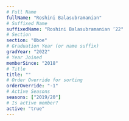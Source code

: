 ```yaml
---
# Full Name
fullName: "Roshini Balasubramanian"
# Suffixed Name
suffixedName: "Roshini Balasubramanian ’22"
# Section
section: "Oboe"
# Graduation Year (or name suffix)
gradYear: "2022"
# Year Joined
memberSince: "2018"
# Title
title: ""
# Order Override for sorting
orderOverride: "-1"
# Active Seasons
seasons: ["2019/20"]
# Is active member?
active: "true"
---
```


